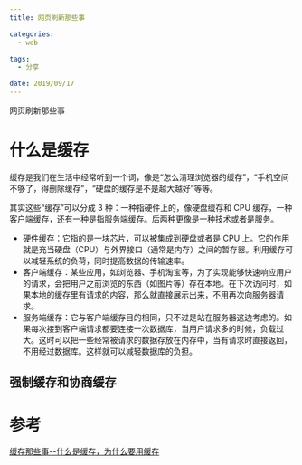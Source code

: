 ```yaml
---
title: 网页刷新那些事

categories:
  - web

tags:
  - 分享

date: 2019/09/17
---
```


网页刷新那些事

<!-- more -->

# 什么是缓存

缓存是我们在生活中经常听到一个词，像是“怎么清理浏览器的缓存”，“手机空间不够了，得删除缓存”，“硬盘的缓存是不是越大越好”等等。

其实这些“缓存”可以分成 3 种：一种指硬件上的，像硬盘缓存和 CPU 缓存，一种客户端缓存，还有一种是指服务端缓存。后两种更像是一种技术或者是服务。

* 硬件缓存：它指的是一块芯片，可以被集成到硬盘或者是 CPU 上。它的作用就是充当硬盘（CPU）与外界接口（通常是内存）之间的暂存器。利用缓存可以减轻系统的负荷，同时提高数据的传输速率。
* 客户端缓存：某些应用，如浏览器、手机淘宝等，为了实现能够快速响应用户的请求，会把用户之前浏览的东西（如图片等）存在本地。在下次访问时，如果本地的缓存里有请求的内容，那么就直接展示出来，不用再次向服务器请求。
* 服务端缓存：它与客户端缓存目的相同，只不过是站在服务器这边考虑的。如果每次接到客户端请求都要连接一次数据库，当用户请求多的时候，负载过大。这时可以把一些经常被请求的数据存放在内存中，当有请求时直接返回，不用经过数据库。这样就可以减轻数据库的负担。

## 强制缓存和协商缓存


# 参考

[缓存那些事--什么是缓存，为什么要用缓存](http://twei.site/2017/07/15/缓存那些事-什么是缓存，为什么要用缓存/)
